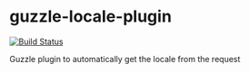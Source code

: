 # guzzle-locale-plugin
[![Build Status](https://travis-ci.org/lafourchette/guzzle-locale-plugin.svg?branch=master)](https://travis-ci.org/lafourchette/guzzle-locale-plugin)

Guzzle plugin to automatically get the locale from the request
